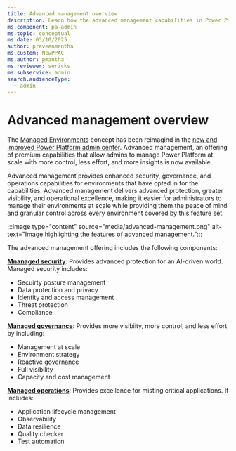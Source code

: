 ```yaml
---
title: Advanced management overview
description: Learn how the advanced management capabilities in Power Platform.
ms.component: pa-admin
ms.topic: conceptual
ms.date: 03/10/2025
author: praveenmantha
ms.custom: NewPPAC
ms.author: pmantha 
ms.reviewer: sericks
ms.subservice: admin
search.audienceType: 
  - admin
---
```


# Advanced management overview

The [Managed Environments](managed-environment-overview.md) concept has been reimagind in the [new and improved Power Platform admin center](new-admin-center.md). Advanced management, an offering of premium capabilities that allow admins to manage Power Platform at scale with more control, less effort, and more insights is now available.

Advanced management provides enhanced security, governance, and operations capabilities for environments that have opted in for the capabilities. Advanced management delivers advanced protection, greater visibility, and operational excellence, making it easier for administrators to manage their environments at scale while providing them the peace of mind and granular control across every environment covered by this feature set.

:::image type="content" source="media/advanced-management.png" alt-text="Image highlighting the features of advanced management.":::

The advanced management offering includes the following components:

[**Mnanaged security**](security/managed-security.md): Provides advanced protection for an AI-driven world. Managed security includes:
- Secuirty posture management
- Data protection and privacy
- Identity and access management
- Threat protection
- Compliance

[**Managed governance**](managed-governance.md): Provides more visibiity, more control, and less effort by including:
- Management at scale
- Environment strategy
- Reactive governance
- Full visibility
- Capacity and cost management

[**Managed operations**](operations/overview.md): Provides excellence for misting critical applications. It includes:
- Application lifecycle management
- Observability
- Data resilience
- Quality checker
- Test automation

  



